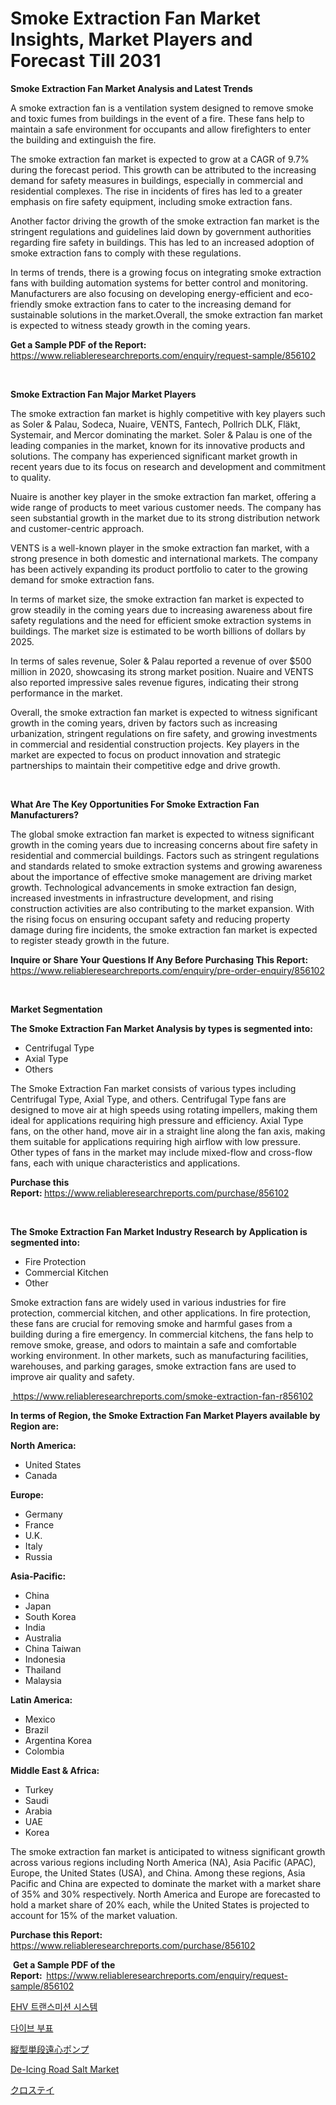 <p><h1>Smoke Extraction Fan Market Insights, Market Players and Forecast Till 2031</h1></p><p><strong>Smoke Extraction Fan Market Analysis and Latest Trends</strong></p>
<p><p>A smoke extraction fan is a ventilation system designed to remove smoke and toxic fumes from buildings in the event of a fire. These fans help to maintain a safe environment for occupants and allow firefighters to enter the building and extinguish the fire.</p><p>The smoke extraction fan market is expected to grow at a CAGR of 9.7% during the forecast period. This growth can be attributed to the increasing demand for safety measures in buildings, especially in commercial and residential complexes. The rise in incidents of fires has led to a greater emphasis on fire safety equipment, including smoke extraction fans.</p><p>Another factor driving the growth of the smoke extraction fan market is the stringent regulations and guidelines laid down by government authorities regarding fire safety in buildings. This has led to an increased adoption of smoke extraction fans to comply with these regulations.</p><p>In terms of trends, there is a growing focus on integrating smoke extraction fans with building automation systems for better control and monitoring. Manufacturers are also focusing on developing energy-efficient and eco-friendly smoke extraction fans to cater to the increasing demand for sustainable solutions in the market.Overall, the smoke extraction fan market is expected to witness steady growth in the coming years.</p></p>
<p><strong>Get a Sample PDF of the Report:&nbsp;</strong> <a href="https://www.reliableresearchreports.com/enquiry/request-sample/856102">https://www.reliableresearchreports.com/enquiry/request-sample/856102</a></p>
<p>&nbsp;</p>
<p><strong>Smoke Extraction Fan Major Market Players</strong></p>
<p><p>The smoke extraction fan market is highly competitive with key players such as Soler & Palau, Sodeca, Nuaire, VENTS, Fantech, Pollrich DLK, Fläkt, Systemair, and Mercor dominating the market. Soler & Palau is one of the leading companies in the market, known for its innovative products and solutions. The company has experienced significant market growth in recent years due to its focus on research and development and commitment to quality.</p><p>Nuaire is another key player in the smoke extraction fan market, offering a wide range of products to meet various customer needs. The company has seen substantial growth in the market due to its strong distribution network and customer-centric approach.</p><p>VENTS is a well-known player in the smoke extraction fan market, with a strong presence in both domestic and international markets. The company has been actively expanding its product portfolio to cater to the growing demand for smoke extraction fans.</p><p>In terms of market size, the smoke extraction fan market is expected to grow steadily in the coming years due to increasing awareness about fire safety regulations and the need for efficient smoke extraction systems in buildings. The market size is estimated to be worth billions of dollars by 2025.</p><p>In terms of sales revenue, Soler & Palau reported a revenue of over $500 million in 2020, showcasing its strong market position. Nuaire and VENTS also reported impressive sales revenue figures, indicating their strong performance in the market.</p><p>Overall, the smoke extraction fan market is expected to witness significant growth in the coming years, driven by factors such as increasing urbanization, stringent regulations on fire safety, and growing investments in commercial and residential construction projects. Key players in the market are expected to focus on product innovation and strategic partnerships to maintain their competitive edge and drive growth.</p></p>
<p>&nbsp;</p>
<p><strong>What Are The Key Opportunities For Smoke Extraction Fan Manufacturers?</strong></p>
<p><p>The global smoke extraction fan market is expected to witness significant growth in the coming years due to increasing concerns about fire safety in residential and commercial buildings. Factors such as stringent regulations and standards related to smoke extraction systems and growing awareness about the importance of effective smoke management are driving market growth. Technological advancements in smoke extraction fan design, increased investments in infrastructure development, and rising construction activities are also contributing to the market expansion. With the rising focus on ensuring occupant safety and reducing property damage during fire incidents, the smoke extraction fan market is expected to register steady growth in the future.</p></p>
<p><strong>Inquire or Share Your Questions If Any Before Purchasing This Report:</strong> <a href="https://www.reliableresearchreports.com/enquiry/pre-order-enquiry/856102">https://www.reliableresearchreports.com/enquiry/pre-order-enquiry/856102</a></p>
<p>&nbsp;</p>
<p><strong>Market Segmentation</strong></p>
<p><strong>The Smoke Extraction Fan Market Analysis by types is segmented into:</strong></p>
<p><ul><li>Centrifugal Type</li><li>Axial Type</li><li>Others</li></ul></p>
<p><p>The Smoke Extraction Fan market consists of various types including Centrifugal Type, Axial Type, and others. Centrifugal Type fans are designed to move air at high speeds using rotating impellers, making them ideal for applications requiring high pressure and efficiency. Axial Type fans, on the other hand, move air in a straight line along the fan axis, making them suitable for applications requiring high airflow with low pressure. Other types of fans in the market may include mixed-flow and cross-flow fans, each with unique characteristics and applications.</p></p>
<p><strong>Purchase this Report:&nbsp;</strong><a href="https://www.reliableresearchreports.com/purchase/856102">https://www.reliableresearchreports.com/purchase/856102</a></p>
<p>&nbsp;</p>
<p><strong>The Smoke Extraction Fan Market Industry Research by Application is segmented into:</strong></p>
<p><ul><li>Fire Protection</li><li>Commercial Kitchen</li><li>Other</li></ul></p>
<p><p>Smoke extraction fans are widely used in various industries for fire protection, commercial kitchen, and other applications. In fire protection, these fans are crucial for removing smoke and harmful gases from a building during a fire emergency. In commercial kitchens, the fans help to remove smoke, grease, and odors to maintain a safe and comfortable working environment. In other markets, such as manufacturing facilities, warehouses, and parking garages, smoke extraction fans are used to improve air quality and safety.</p></p>
<p><a href="https://www.reliableresearchreports.com/smoke-extraction-fan-r856102">&nbsp;https://www.reliableresearchreports.com/smoke-extraction-fan-r856102</a></p>
<p><strong>In terms of Region, the Smoke Extraction Fan Market Players available by Region are:</strong></p>
<p>
    <p> <strong> North America: </strong>
        <ul>
            <li>United States</li>
            <li>Canada</li>
        </ul>
        </p> 
    <p> <strong> Europe: </strong>
        <ul>
            <li>Germany</li>
            <li>France</li>
            <li>U.K.</li>
            <li>Italy</li>
            <li>Russia</li>
        </ul>
        </p> 
    <p> <strong> Asia-Pacific: </strong>
        <ul>
            <li>China</li>
            <li>Japan</li>
            <li>South Korea</li>
            <li>India</li>
            <li>Australia</li>
            <li>China Taiwan</li>
            <li>Indonesia</li>
            <li>Thailand</li>
            <li>Malaysia</li>
        </ul>
        </p> 
    <p> <strong> Latin America: </strong>
        <ul>
            <li>Mexico</li>
            <li>Brazil</li>
            <li>Argentina Korea</li>
            <li>Colombia</li>
        </ul>
        </p> 
    <p> <strong> Middle East & Africa: </strong>
        <ul>
            <li>Turkey</li>
            <li>Saudi</li>
            <li>Arabia</li>
            <li>UAE</li>
            <li>Korea</li>
        </ul>
    </p>
    </p>
<p><p>The smoke extraction fan market is anticipated to witness significant growth across various regions including North America (NA), Asia Pacific (APAC), Europe, the United States (USA), and China. Among these regions, Asia Pacific and China are expected to dominate the market with a market share of 35% and 30% respectively. North America and Europe are forecasted to hold a market share of 20% each, while the United States is projected to account for 15% of the market valuation.</p></p>
<p><strong>Purchase this Report: </strong><a href="https://www.reliableresearchreports.com/purchase/856102">https://www.reliableresearchreports.com/purchase/856102</a></p>
<p>&nbsp;<strong>Get a Sample PDF of the Report:&nbsp;&nbsp;</strong><a href="https://www.reliableresearchreports.com/enquiry/request-sample/856102">https://www.reliableresearchreports.com/enquiry/request-sample/856102</a></p>
<p><strong></strong></p>
<p><p><a href="https://medium.com/@randyhuel1979/ehv-%EC%A0%84%EC%86%A1-%EC%8B%9C%EC%8A%A4%ED%85%9C-%EC%8B%9C%EC%9E%A5-%EB%A9%94%ED%8A%B8%EB%A6%AD%EC%8A%A4%EC%9D%98-%ED%95%B4%EB%8F%85-%EC%8B%9C%EC%9E%A5-%EC%A0%90%EC%9C%A0%EC%9C%A8-%ED%8A%B8%EB%A0%8C%EB%93%9C-%EB%B0%8F-%EC%84%B1%EC%9E%A5-%ED%8C%A8%ED%84%B4-ca5aed18d15a">EHV 트랜스미션 시스템</a></p><p><a href="https://medium.com/@karenturner47/%EB%8B%A4%EC%9D%B4%EB%B8%8C-%EB%B3%B4%EC%9D%B4-%EB%A7%88%EC%BC%93-%EC%A1%B0%EC%82%AC-%EB%B3%B4%EA%B3%A0%EC%84%9C-%EA%B7%B8-%EC%97%AD%EC%82%AC-%EB%B0%8F-2031%EB%85%84%EA%B9%8C%EC%A7%80%EC%9D%98-%EC%98%88%EC%B8%A1-7f95de85d2f8">다이브 부표</a></p><p><a href="https://medium.com/@isacsimnis20231/%E5%8D%98%E6%AE%B5%E7%AB%8B%E5%BC%8F%E9%81%A0%E5%BF%83%E3%83%9D%E3%83%B3%E3%83%97%E5%B8%82%E5%A0%B4-2031%E5%B9%B4%E3%81%BE%E3%81%A7%E3%81%AE%E6%88%90%E5%8A%9F%E3%81%99%E3%82%8B%E3%83%93%E3%82%B8%E3%83%8D%E3%82%B9%E6%88%A6%E7%95%A5%E3%81%AE%E4%BA%88%E6%B8%AC%E3%81%AE%E9%8D%B5-7081b6509427">縦型単段遠心ポンプ</a></p><p><a href="https://www.linkedin.com/pulse/de-icing-road-salt-market-size-furnishes-valuable-information-2rikc?trackingId=Jlz6A5p0cjEp%2FU6np64hyA%3D%3D">De-Icing Road Salt Market</a></p><p><a href="https://medium.com/@roxanenader1/%E3%82%AF%E3%83%AD%E3%82%B9%E3%82%BF%E3%82%A4%E5%B8%82%E5%A0%B4%E8%AA%BF%E6%9F%BB%E3%83%AC%E3%83%9D%E3%83%BC%E3%83%88-%E3%81%9D%E3%81%AE%E6%AD%B4%E5%8F%B2%E3%81%A82031%E5%B9%B4%E3%81%BE%E3%81%A7%E3%81%AE%E4%BA%88%E6%B8%AC-1f15c6206c3f">クロステイ</a></p></p>